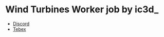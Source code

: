 # Wind Turbines Worker job by ic3d_
- [Discord](https://discord.gg/3h2WpSH7Sg)
- [Tebex](https://ic3d-marketplace.tebex.io/) 
